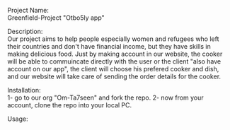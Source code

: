 
Project Name:  
Greenfield-Project "Otbo5ly app"

Description:  
Our project aims to help people especially women and refugees who left their countries and don't have financial income,
but they have skills in making delicious food.
Just by making account in our website, the cooker will be able to commuincate directly with the user 
or the client "also have account on our app", the client will choose his prefered cooker and dish, and our website will 
take care of sending the order details for the cooker.

Installation:  
1- go to our org "Om-Ta7seen" and fork the repo.
2- now from your account, clone the repo into your local PC.

Usage:  
